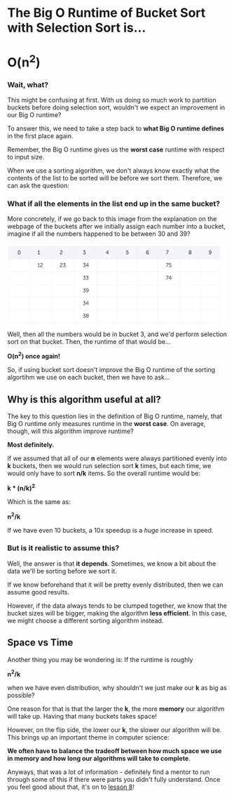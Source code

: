 # The Big O Runtime of Bucket Sort with Selection Sort is...


# O(n<sup>2</sup>)

### Wait, what?

This might be confusing at first. With us doing so much work to partition buckets before doing selection sort, wouldn't we expect an improvement in our Big O runtime?

To answer this, we need to take a step back to **what Big O runtime defines** in the first place again.

Remember, the Big O runtime gives us the **worst case** runtime with respect to input size.

When we use a sorting algorithm, we don't always know exactly what the contents of the list to be sorted will be before we sort them. Therefore, we can ask the question:

### What if all the elements in the list end up in the same bucket?

More concretely, if we go back to this image from the explanation on the webpage of the buckets after we initially assign each number into a bucket, imagine if all the numbers happened to be between 30 and 39?

![](bucket.png)

Well, then all the numbers would be in bucket 3, and we'd perform selection sort on that bucket. Then, the runtime of that would be...

**O(n<sup>2</sup>) once again!**

So, if using bucket sort doesn't improve the Big O runtime of the sorting algortihm we use on each bucket, then we have to ask...

## Why is this algorithm useful at all?

The key to this question lies in the definition of Big O runtime, namely, that Big O runtime only measures runtime in the **worst case**. On average, though, will this algorithm improve runtime?

**Most definitely.**

If we assumed that all of our **n** elements were always partitioned evenly into **k** buckets, then we would run selection sort **k** times, but each time, we would only have to sort **n/k** items. So the overall runtime would be:

**k * (n/k)<sup>2</sup>**

Which is the same as:

**n<sup>2</sup>/k**

If we have even 10 buckets, a 10x speedup is a *huge* increase in speed.

### But is it realistic to assume this?

Well, the answer is that **it depends**. Sometimes, we know a bit about the data we'll be sorting before we sort it.

If we know beforehand that it will be pretty evenly distributed, then we can assume good results.

However, if the data always tends to be clumped together, we know that the bucket sizes will be bigger, making the algorithm **less efficient**. In this case, we might choose a different sorting algorithm instead.

## Space vs Time

Another thing you may be wondering is: If the runtime is roughly

**n<sup>2</sup>/k**

when we have even distribution, why shouldn't we just make our **k** as big as possible?

One reason for that is that the larger the **k**, the more **memory** our algorithm will take up. Having that many buckets takes space!

However, on the flip side, the lower our **k**, the slower our algorithm will be. This brings up an important theme in computer science:

**We often have to balance the tradeoff between how much space we use in memory and how long our algorithms will take to complete**.

Anyways, that was a lot of information - definitely find a mentor to run through some of this if there were parts you didn't fully understand. Once you feel good about that, it's on to [lesson 8](../Lesson8)!
